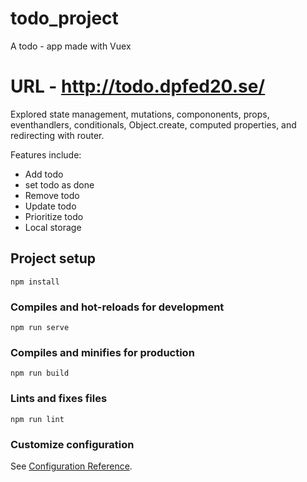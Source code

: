 # todo_project
A todo - app made with Vuex

# URL - http://todo.dpfed20.se/

Explored state management, mutations, compononents, props,
eventhandlers, conditionals, Object.create, computed properties,
and redirecting with router.

Features include: 
 - Add todo
 - set todo as done
 - Remove todo 
 - Update todo
 - Prioritize todo
 - Local storage

## Project setup
```
npm install
```

### Compiles and hot-reloads for development
```
npm run serve
```

### Compiles and minifies for production
```
npm run build
```

### Lints and fixes files
```
npm run lint
```

### Customize configuration
See [Configuration Reference](https://cli.vuejs.org/config/).
